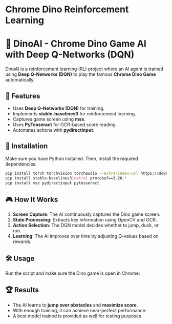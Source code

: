 # Chrome Dino Reinforcement Learning
 
# 🦖 DinoAI - Chrome Dino Game AI with Deep Q-Networks (DQN)

DinoAI is a reinforcement learning (RL) project where an AI agent is trained using **Deep Q-Networks (DQN)** to play the famous **Chrome Dino Game** automatically.

## 🚀 Features
- Uses **Deep Q-Networks (DQN)** for training.
- Implements **stable-baselines3** for reinforcement learning.
- Captures game screen using **mss**.
- Uses **PyTesseract** for OCR-based score reading.
- Automates actions with **pydirectinput**.

## 📌 Installation
Make sure you have Python installed. Then, install the required dependencies:

```sh
pip install torch torchvision torchaudio --extra-index-url https://download.pytorch.org/whl/cu113
pip install stable-baselines3[extra] protobuf==3.20.*
pip install mss pydirectinput pytesseract
```

## 🎮 How It Works
1. **Screen Capture**: The AI continuously captures the Dino game screen.
2. **State Processing**: Extracts key information using OpenCV and OCR.
3. **Action Selection**: The DQN model decides whether to jump, duck, or run.
4. **Learning**: The AI improves over time by adjusting Q-values based on rewards.

## 🛠 Usage
Run the script and make sure the Dino game is open in Chrome:


## 🏆 Results
- The AI learns to **jump over obstacles** and **maximize score**.
- With enough training, it can achieve near-perfect performance.
- A best model trained is provided as well for testing purposes





